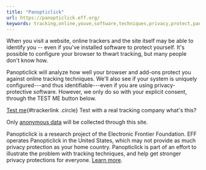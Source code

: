 ```yaml
---
title: "Panopticlick"
url: https://panopticlick.eff.org/
keywords: tracking,online,youve,software,techniques,privacy,protect,panopticlick,browser,test
---
```

When you visit a website, online trackers and the site itself may be able to identify you -- even if you've installed software to protect yourself. It's possible to configure your browser to thwart tracking, but many people don't know how.

Panopticlick will analyze how well your browser and add-ons protect you against online tracking techniques. We'll also see if your system is uniquely configured---and thus identifiable---even if you are using privacy-protective software. However, we only do so with your explicit consent, through the TEST ME button below.

[Test me](/tracker-nojs "Click here to test how trackable your browser is"){#trackerlink .circle} Test with a real tracking company what\'s this?

Only [anonymous data](/privacy) will be collected through this site.

Panopticlick is a research project of the Electronic Frontier Foundation. EFF operates Panopticlick in the United States, which may not provide as much privacy protection as your home country. Panopticlick is part of an effort to illustrate the problem with tracking techniques, and help get stronger privacy protections for everyone. [Learn more](/about).

